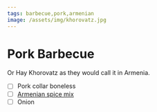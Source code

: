 ```yaml
---
tags: barbecue,pork,armenian
image: /assets/img/khorovatz.jpg
---
```


# Pork Barbecue

Or Hay Khorovatz as they would call it in Armenia.

- [ ] Pork collar boneless
- [ ] [Armenian spice mix](https://recipes.sil.mt/spice/armenian-barbecue/)
- [ ] Onion
